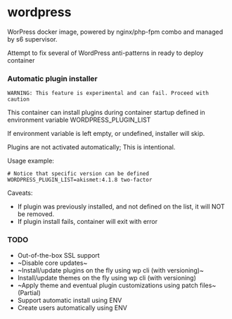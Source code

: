 # wordpress
WorPress docker image, powered by nginx/php-fpm combo and managed by s6 supervisor.

Attempt to fix several of WordPress anti-patterns in ready to deploy container

### Automatic plugin installer
```
WARNING: This feature is experimental and can fail. Proceed with caution
```

This container can install plugins during container startup defined in environment variable WORDPRESS_PLUGIN_LIST

If environment variable is left empty, or undefined, installer will skip.

Plugins are not activated automatically; This is intentional.  

Usage example:
```
# Notice that specific version can be defined
WORDPRESS_PLUGIN_LIST=akismet:4.1.8 two-factor
```
Caveats:
* If plugin was previously installed, and not defined on the list, it will NOT be removed.
* If plugin install fails, container will exit with error

### TODO
* Out-of-the-box SSL support
* ~Disable core updates~
* ~Install/update plugins on the fly using wp cli (with versioning)~
* Install/update themes on the fly using wp cli (with versioning)
* ~Apply theme and eventual plugin customizations using patch files~ (Partial)
* Support automatic install using ENV
* Create users automatically using ENV
